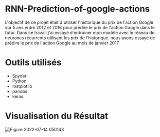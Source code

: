 # RNN-Prediction-of-google-actions

L'objectif de ce projet était d'utiliser l'historique du prix de l'action Google sur 5 ans entre 2012 et 2016 pour prédire le prix de l'action Google dans le futur. Dans ce travail j'ai essayé d'entrainer mon modèle avec le réseau de neurones récurrents utilisant les prix de l'historique. nous avons essayé de prédire le prix de l'action Google au mois de janvier 2017

# Outils utilisés
  * Spyder
  * Python
  * matplotlib
  * pandas
  * keras
# Visualisation du Résultat

![Figure 2022-07-14 050143](https://user-images.githubusercontent.com/82275987/178896118-c0dd4cd2-f3fa-4b28-aa6b-a2c445875510.png)  

